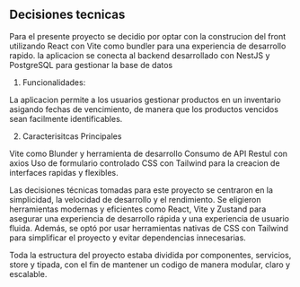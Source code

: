 ## Decisiones tecnicas

Para el presente proyecto se decidio por optar con la construcion del front utilizando React con Vite como bundler para una experiencia de desarrollo rapido. la aplicacion se conecta al backend desarrollado con NestJS y PostgreSQL para gestionar la base de datos

1. Funcionalidades:

La aplicacion permite a los usuarios gestionar productos en un inventario asigando fechas de vencimiento, de manera que los productos vencidos sean facilmente identificables.

2. Caracterisitcas Principales

Vite como Blunder y herramienta de desarrollo
Consumo de API Restul con axios
Uso de formulario controlado
CSS con Tailwind para la creacion de interfaces rapidas y flexibles.

Las decisiones técnicas tomadas para este proyecto se centraron en la simplicidad, la velocidad de desarrollo y el rendimiento. Se eligieron herramientas modernas y eficientes como React, Vite y Zustand para asegurar una experiencia de desarrollo rápida y una experiencia de usuario fluida. Además, se optó por usar herramientas nativas de CSS con Tailwind para simplificar el proyecto y evitar dependencias innecesarias.

Toda la estructura del proyecto estaba dividida por componentes, servicios, store y tipada, con el fin de mantener un codigo de manera modular, claro y escalable.
